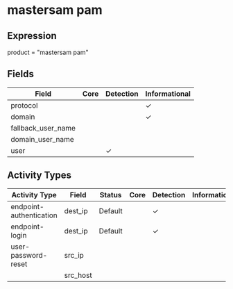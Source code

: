 mastersam pam
=============

Expression
----------

product = "mastersam pam"

Fields
------

| Field              | Core | Detection | Informational |
| ------------------ | ---- | --------- | ------------- |
| protocol           |      |           | &#10003;      |
| domain             |      |           | &#10003;      |
| fallback_user_name |      |           |               |
| domain_user_name   |      |           |               |
| user               |      | &#10003;  |               |

Activity Types
--------------

| Activity Type           | Field    | Status  | Core | Detection | Informational |
| ----------------------- | -------- | ------- | ---- | --------- | ------------- |
| endpoint-authentication | dest_ip  | Default |      | &#10003;  |               |
| endpoint-login          | dest_ip  | Default |      | &#10003;  |               |
| user-password-reset     | src_ip   |         |      |           |               |
|                         | src_host |         |      |           |               |

